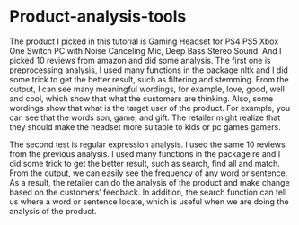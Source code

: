 # Product-analysis-tools
The product I picked in this tutorial is Gaming Headset for PS4 PS5 Xbox One Switch PC with Noise Canceling Mic, Deep Bass Stereo Sound. And I picked 10 reviews from amazon and did some analysis. The first one is preprocessing analysis, I used many functions in the package nltk and I did some trick to get the better result, such as filtering and stemming. From the output, I can see many meaningful wordings, for example, love, good, well and cool, which show that what the customers are thinking. Also, some wordings show that what is the target user of the product. For example, you can see that the words son, game, and gift. The retailer might realize that they should make the headset more suitable to kids or pc games gamers.

The second test is regular expression analysis. I used the same 10 reviews from the previous analysis. I used many functions in the package re and I did some trick to get the better result, such as search, find all and match. From the output, we can easily see the frequency of any word or sentence. As a result, the retailer can do the analysis of the product and make change based on the customers’ feedback. In addition, the search function can tell us where a word or sentence locate, which is useful when we are doing the analysis of the product.
